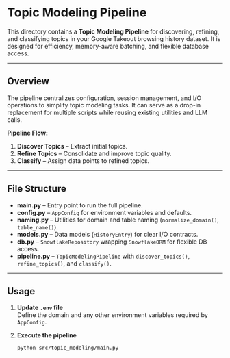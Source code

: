 # Topic Modeling Pipeline

This directory contains a **Topic Modeling Pipeline** for discovering, refining, and classifying topics in your Google Takeout browsing history dataset. It is designed for efficiency, memory-aware batching, and flexible database access.

---

## Overview

The pipeline centralizes configuration, session management, and I/O operations to simplify topic modeling tasks. It can serve as a drop-in replacement for multiple scripts while reusing existing utilities and LLM calls.

**Pipeline Flow:**
1. **Discover Topics** – Extract initial topics.
2. **Refine Topics** – Consolidate and improve topic quality.
3. **Classify** – Assign data points to refined topics.

---

## File Structure

- **main.py** – Entry point to run the full pipeline.  
- **config.py** – `AppConfig` for environment variables and defaults.  
- **naming.py** – Utilities for domain and table naming (`normalize_domain()`, `table_name()`).  
- **models.py** – Data models (`HistoryEntry`) for clear I/O contracts.  
- **db.py** – `SnowflakeRepository` wrapping `SnowflakeORM` for flexible DB access.  
- **pipeline.py** – `TopicModelingPipeline` with `discover_topics()`, `refine_topics()`, and `classify()`.

---

## Usage

1. **Update `.env` file**  
   Define the domain and any other environment variables required by `AppConfig`.  

2. **Execute the pipeline**  
   ```bash
   python src/topic_modeling/main.py
